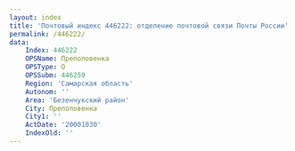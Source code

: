 ```yaml
---
layout: index
title: 'Почтовый индекс 446222: отделение почтовой связи Почты России'
permalink: /446222/
data:
    Index: 446222
    OPSName: Преполовенка
    OPSType: О
    OPSSubm: 446259
    Region: 'Самарская область'
    Autonom: ''
    Area: 'Безенчукский район'
    City: Преполовенка
    City1: ''
    ActDate: '20001030'
    IndexOld: ''
---
```

